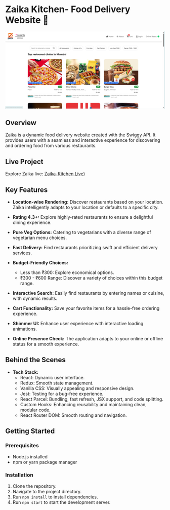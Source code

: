 # Zaika Kitchen- Food Delivery Website 🚀

![Zaika -Kitchen](./logos/Screenshot.png)

## Overview

Zaika is a dynamic food delivery website created with the Swiggy API. It provides users with a seamless and interactive experience for discovering and ordering food from various restaurants.

## Live Project

Explore Zaika live: [Zaika-Kitchen Live](https://zaika-kitchen.vercel.app/))

## Key Features

- **Location-wise Rendering:** Discover restaurants based on your location. Zaika intelligently adapts to your location or defaults to a specific city.

- **Rating 4.3+:** Explore highly-rated restaurants to ensure a delightful dining experience.

- **Pure Veg Options:** Catering to vegetarians with a diverse range of vegetarian menu choices.

- **Fast Delivery:** Find restaurants prioritizing swift and efficient delivery services.

- **Budget-Friendly Choices:**
  - Less than ₹300: Explore economical options.
  - ₹300 - ₹600 Range: Discover a variety of choices within this budget range.

- **Interactive Search:** Easily find restaurants by entering names or cuisine, with dynamic results.

- **Cart Functionality:** Save your favorite items for a hassle-free ordering experience.

- **Shimmer UI:** Enhance user experience with interactive loading animations.

- **Online Presence Check:** The application adapts to your online or offline status for a smooth experience.

## Behind the Scenes

- **Tech Stack:**
  - React: Dynamic user interface.
  - Redux: Smooth state management.
  - Vanilla CSS: Visually appealing and responsive design.
  - Jest: Testing for a bug-free experience.
  - React Parcel: Bundling, fast refresh, JSX support, and code splitting.
  - Custom Hooks: Enhancing reusability and maintaining clean, modular code.
  - React Router DOM: Smooth routing and navigation.

## Getting Started

### Prerequisites

- Node.js installed
- npm or yarn package manager

### Installation

1. Clone the repository.
2. Navigate to the project directory.
3. Run `npm install` to install dependencies.
4. Run `npm start` to start the development server.


